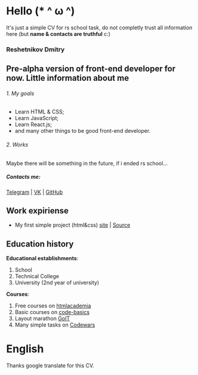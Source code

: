 Hello (* ^ ω ^)
===
It's just a simple CV for rs school task, do not completly trust all information here (but **name & contacts are truthful** c:)
### Reshetnikov Dmitry
Pre-alpha version of front-end developer for now.
Little information about me
----
###### 1. My goals
* Learn HTML & CSS;
* Learn JavaScript;
* Learn React.js;
* and many other things to be good front-end developer.

######  2. Works
Maybe there will be something in the future, if i ended rs school...

##### Contacts me:
[Telegram](t.me/road2grave) | [VK](vk.com/road2grave) | [GitHub](https://github.com/qHollow)

## Work expiriense
* My first simple project (html&css) [site](https://admiring-poitras-de72bb.netlify.app/) | [Source](https://github.com/qHollow/maraphonHTML)

## Education history
**Educational establishments**:
1. School
2. Technical College
3. University (2nd year of university)

**Courses**:
1. Free courses on [htmlacademia](http://htmlacademy.ru/)
2. Basic courses on [code-basics](https://ru.code-basics.com/)
3. Layout marathon [GoIT](https://goit.ua)
4. Many simple tasks on [Codewars](codewars.com)

# English
Thanks google translate for this CV.